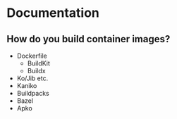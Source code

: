 # Documentation

## How do you build container images?

- Dockerfile
    - BuildKit
    - Buildx
- Ko/Jib etc.
- Kaniko
- Buildpacks
- Bazel
- Apko